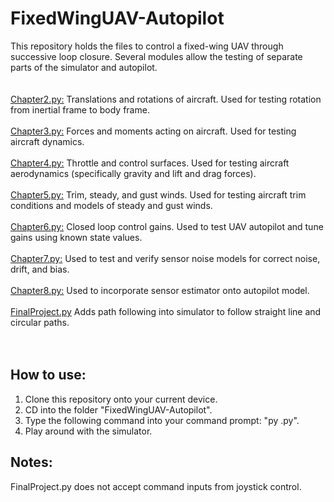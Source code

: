 # FixedWingUAV-Autopilot
This repository holds the files to control a fixed-wing UAV through successive loop closure. Several modules allow the testing of separate parts of the simulator and autopilot.<br /><br /><br />
<ins>Chapter2.py:</ins> Translations and rotations of aircraft. Used for testing rotation from inertial frame to body frame.<br /><br />
<ins>Chapter3.py:</ins> Forces and moments acting on aircraft. Used for testing aircraft dynamics.<br /><br />
<ins>Chapter4.py:</ins> Throttle and control surfaces. Used for testing aircraft aerodynamics (specifically gravity and lift and drag forces).<br /><br />
<ins>Chapter5.py:</ins> Trim, steady, and gust winds. Used for testing aircraft trim conditions and models of steady and gust winds.<br /><br />
<ins>Chapter6.py:</ins> Closed loop control gains. Used to test UAV autopilot and tune gains using known state values.<br /><br />
<ins>Chapter7.py:</ins> Used to test and verify sensor noise models for correct noise, drift, and bias.<br /><br />
<ins>Chapter8.py:</ins> Used to incorporate sensor estimator onto autopilot model.<br /><br />
<ins>FinalProject.py</ins> Adds path following into simulator to follow straight line and circular paths.<br /><br /><br />

## How to use:
1. Clone this repository onto your current device.
2. CD into the folder "FixedWingUAV-Autopilot".
3. Type the following command into your command prompt: "py <Specific module you want to run>.py".
4. Play around with the simulator.<br />

## Notes:
FinalProject.py does not accept command inputs from joystick control.
